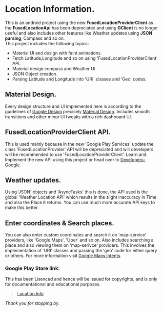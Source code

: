 # Location Information. 
This is an android project using the new **FusedLocationProviderClient** as the **FusedLocationApi** has been depreciated and using **GClient** is no longer useful and also includes other features like Weather updates using **JSON parsing**, Compass and so on.  
This project includes the following topics:

- Material UI and design with faint animations.
- Fetch Latitude,Longitude and so on using 'FusedLocationProviderClient' API. 
- Material design compass and Weather UI. 
- JSON Object creation.
- Parsing Latitude and Longitude into 'URI' classes and 'Geo' codes.

## Material Design.
Every design structure and UI implemented here is according to the guidelines of [Google Design](https://design.google/) precisely [Material Design](https://material.io/).
Includes smooth transitions and other minor UI tweaks with a rich dashboard UI. 

## FusedLocationProviderClient API.
This is used mainly because in the new 'Google Play Services' update the class 'FusedLocationProvider' API will be depreciated and will developers will be recommended to use 'FusedLocationProviderClient'.
Learn and Implement the new API using this project or head over to [Developers-Google](https://developers.google.com/android/reference/com/google/android/gms/location/FusedLocationProviderClient).

## Weather updates.
Using 'JSON' objects and 'AsyncTasks' this is done, the API used is the global 'Weather Location API' which results in the slight inaccuracy in Time and also the Place it returns. 
You can use much more accurate API keys to make this better. 

## Enter coordinates & Search places.
You can also enter custom coordinates and search it on 'map-service' providers, like 'Google Maps', 'Uber' and so on. 
Also includes searching a place and also viewing them on 'map-serivce' providers. This involves the implementation of 'URI' classes and passing the 'geo' code for either query or others.
For more information visit [Google Maps Intents](https://developers.google.com/maps/documentation/urls/android-intents).

### Google Play Store link:
This has been Lisenced and hence will be issued for copyrights, and is only for documentational and educational purposes. 
> [Location Info](https://play.google.com/store/apps/details?id=a1.latitudeandlongitude)

_Thank you for stopping by._


